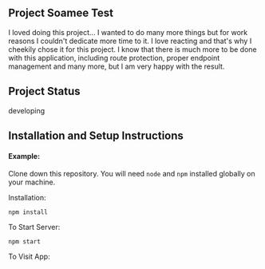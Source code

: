 ## Project Soamee Test

I loved doing this project... I wanted to do many more things but for work reasons I couldn't dedicate more time to it. I love reacting and that's why I cheekily chose it for this project.
I know that there is much more to be done with this application, including route protection, proper endpoint management and many more, but I am very happy with the result.

## Project Status

developing

## Installation and Setup Instructions

#### Example:

Clone down this repository. You will need `node` and `npm` installed globally on your machine.

Installation:

`npm install`

To Start Server:

`npm start`

To Visit App:
